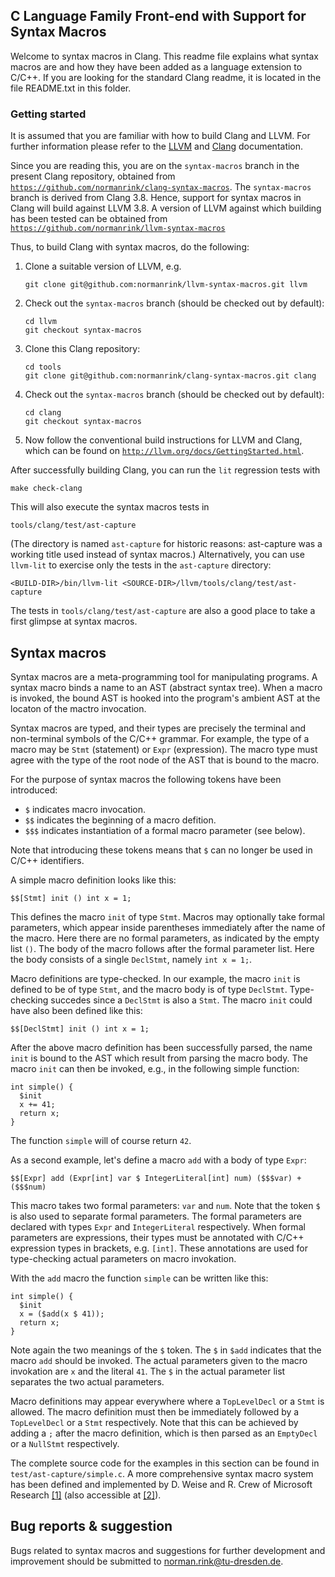 

## C Language Family Front-end with Support for Syntax Macros

Welcome to syntax macros in Clang.  This readme file explains what syntax macros
are and how they have been added as a language extension to C/C++.  If you are
looking for the standard Clang readme, it is located in the file README.txt in
this folder.


### Getting started

It is assumed that you are familiar with how to build Clang and LLVM.  For
further information please refer to the [LLVM](http://llvm.org/docs/GettingStarted.html)
and [Clang](http://clang.llvm.org/get_started.html) documentation.
 
Since you are reading this, you are on the `syntax-macros` branch in the
present Clang repository, obtained from [`https://github.com/normanrink/clang-syntax-macros`](https://github.com/normanrink/clang-syntax-macros).
The `syntax-macros` branch is derived from Clang 3.8.  Hence, support for syntax
macros in Clang will build against LLVM 3.8.  A version of LLVM against which
building has been tested can be obtained from [`https://github.com/normanrink/llvm-syntax-macros`](https://github.com/normanrink/llvm-syntax-macros)

Thus, to build Clang with syntax macros, do the following:

  1.  Clone a suitable version of LLVM, e.g.
      ```
      git clone git@github.com:normanrink/llvm-syntax-macros.git llvm
      ```

  2.  Check out the `syntax-macros` branch (should be checked out by default):
      ```
      cd llvm
      git checkout syntax-macros
      ```

  3.  Clone this Clang repository:
      ```
      cd tools
      git clone git@github.com:normanrink/clang-syntax-macros.git clang
      ```
 
  4.  Check out the `syntax-macros` branch (should be checked out by default):
      ```
      cd clang
      git checkout syntax-macros
      ```

  5.  Now follow the conventional build instructions for LLVM and Clang, which
      can be found on [`http://llvm.org/docs/GettingStarted.html`](http://llvm.org/docs/GettingStarted.html).

After successfully building Clang, you can run the `lit` regression tests with

    make check-clang

This will also execute the syntax macros tests in

    tools/clang/test/ast-capture

(The directory is named `ast-capture` for historic reasons: ast-capture was a
working title used instead of syntax macros.)  Alternatively, you can use `llvm-lit`
to exercise only the tests in the `ast-capture` directory:

    <BUILD-DIR>/bin/llvm-lit <SOURCE-DIR>/llvm/tools/clang/test/ast-capture

The tests in `tools/clang/test/ast-capture` are also a good place to take a first
glimpse at syntax macros.


## Syntax macros

Syntax macros are a meta-programming tool for manipulating programs.
A syntax macro binds a name to an AST (abstract syntax tree).
When a macro is invoked, the bound AST is hooked into the program's ambient AST at the locaton of the mactro invocation.

Syntax macros are typed, and their types are precisely the terminal and non-terminal symbols of the C/C++ grammar.
For example, the type of a macro may be `Stmt` (statement) or `Expr` (expression).
The macro type must agree with the type of the root node of the AST that is bound to the macro.

For the purpose of syntax macros the following tokens have been introduced:

 - `$` indicates macro invocation.
 - `$$` indicates the beginning of a macro defition.
 - `$$$` indicates instantiation of a formal macro parameter (see below).

Note that introducing these tokens means that `$` can no longer be used in C/C++ identifiers.

A simple macro definition looks like this:

   `$$[Stmt] init () int x = 1;`

This defines the macro `init` of type `Stmt`.
Macros may optionally take formal parameters, which appear inside parentheses immediately after the name of the macro.
Here there are no formal parameters, as indicated by the empty list `()`.
The body of the macro follows after the formal parameter list.
Here the body consists of a single `DeclStmt`, namely `int x = 1;`.

Macro definitions are type-checked.
In our example, the macro `init` is defined to be of type `Stmt`, and the macro body is of type `DeclStmt`.
Type-checking succedes since a `DeclStmt` is also a `Stmt`.
The macro `init` could have also been defined like this:

   `$$[DeclStmt] init () int x = 1;`

After the above macro definition has been successfully parsed, the name `init` is bound to the AST which result from parsing the macro body.
The macro `init` can then be invoked, e.g., in the following simple function:

   ```
   int simple() {
     $init
     x += 41;
     return x;
   }
   ```

The function `simple` will of course return `42`.

As a second example, let's define a macro `add` with a body of type `Expr`:

   `$$[Expr] add (Expr[int] var $ IntegerLiteral[int] num) ($$$var) + ($$$num)`

This macro takes two formal parameters: `var` and `num`.
Note that the token `$` is also used to separate formal parameters.
The formal parameters are declared with types `Expr` and `IntegerLiteral` respectively.
When formal parameters are expressions, their types must be annotated with C/C++ expression types in brackets, e.g. `[int]`.
These annotations are used for type-checking actual parameters on macro invokation.

With the `add` macro the function `simple` can be written like this:

   ```
   int simple() {
     $init
     x = ($add(x $ 41));
     return x;
   }
   ```

Note again the two meanings of the `$` token.
The `$` in `$add` indicates that the macro `add` should be invoked.
The actual parameters given to the macro invokation are `x` and the literal `41`.
The `$` in the actual parameter list separates the two actual parameters.

Macro definitions may appear everywhere where a `TopLevelDecl` or a `Stmt` is allowed.
The macro definition must then be immediately followed by a `TopLevelDecl` or a `Stmt` respectively.
Note that this can be achieved by adding a `;` after the macro definition, which is then parsed as an `EmptyDecl` or a `NullStmt` respectively.

The complete source code for the examples in this section can be found in ` test/ast-capture/simple.c`.
A more comprehensive syntax macro system has been defined and implemented by D. Weise and R. Crew of Microsoft Research  [\[1\]](http://dl.acm.org/citation.cfm?id=155105) (also accessible at [\[2\]](https://www.cs.rice.edu/~taha/teaching/05S/511/papers/weise93programmable.pdf)).


## Bug reports & suggestion

Bugs related to syntax macros and suggestions for further development and
improvement should be submitted to norman.rink@tu-dresden.de.
